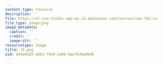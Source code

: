 ```yaml
---
content_type: resource
description: ''
file: https://ol-ocw-studio-app-qa.s3.amazonaws.com/courses/cms-701-current-debates-in-media-spring-2015/b44e6103ab8375e01abbbae7638a4b46_15.png
file_type: image/png
image_metadata:
  caption: ''
  credit: ''
  image-alt: ''
resourcetype: Image
title: 15.png
uid: b44e6103-ab83-75e0-1abb-bae7638a4b46
---
```

